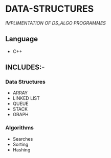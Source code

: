 # DATA-STRUCTURES

_IMPLIMENTATION OF DS_ALGO PROGRAMMES_
## Language

- C++

## INCLUDES:-

 ### Data Structures
  - ARRAY
  - LINKED LIST
  - QUEUE
  - STACK
  - GRAPH
  
 ### Algorithms
  - Searches
  - Sorting
  - Hashing
